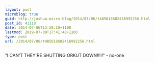 ```yaml
---
layout: post
microblog: true
guid: http://joshua.micro.blog/2014/07/06/t485618682416992256.html
post_id: 41118
date: 2014-07-06T13:58:10+1100
lastmod: 2019-07-30T17:41:48+1100
type: post
url: /2014/07/06/t485618682416992256.html
---
```

"I CAN'T THEY'RE SHUTTING ORKUT DOWN!!!!!" - no-one
